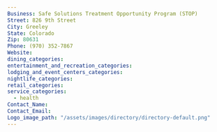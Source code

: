 ```yaml
---
Business: Safe Solutions Treatment Opportunity Program (STOP)
Street: 826 9th Street
City: Greeley
State: Colorado
Zip: 80631
Phone: (970) 352-7867
Website:
dining_categories:
entertainment_and_recreation_categories:
lodging_and_event_centers_categories:
nightlife_categories:
retail_categories:
service_categories:
  - health
Contact_Name:
Contact_Email:
Logo_image_path: "/assets/images/directory/directory-default.png"
---
```




